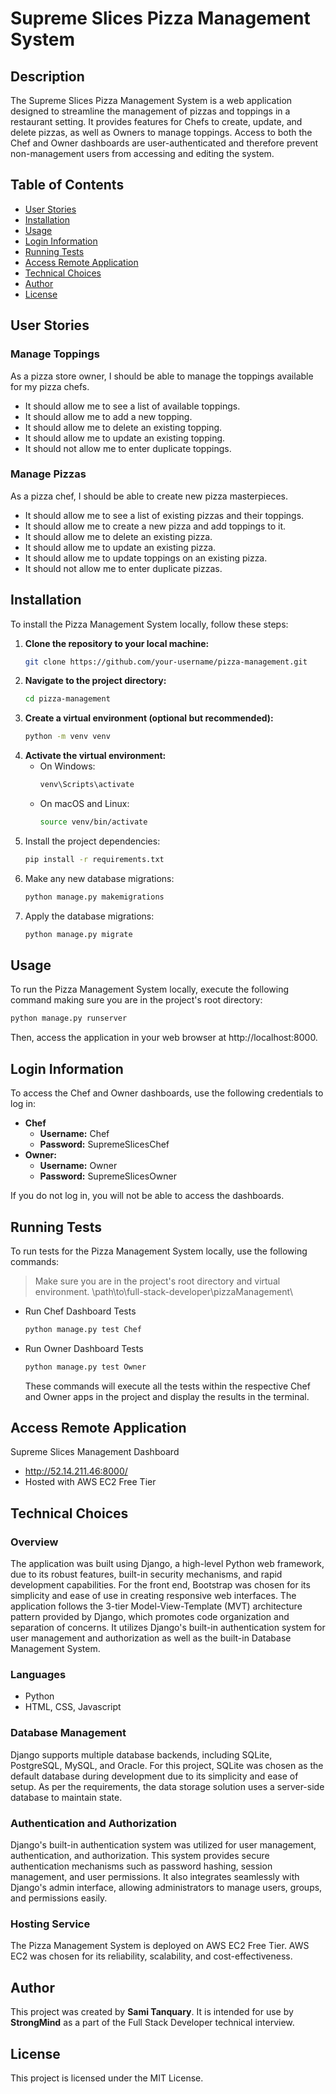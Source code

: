 # Supreme Slices Pizza Management System

## Description
The Supreme Slices Pizza Management System is a web application designed to streamline the management of pizzas and toppings in a restaurant setting. It provides features for Chefs to create, update, and delete pizzas, as well as Owners to manage toppings. Access to both the Chef and Owner dashboards are user-authenticated and therefore prevent non-management users from accessing and editing the system.

## Table of Contents
- [User Stories](#user-stories)
- [Installation](#installation)
- [Usage](#usage)
- [Login Information](#login-information)
- [Running Tests](#running-tests)
- [Access Remote Application](#access-remote-application)
- [Technical Choices](#technical-choices)
- [Author](#author)
- [License](#license)

## User Stories

### Manage Toppings
As a pizza store owner, I should be able to manage the toppings available for my pizza chefs.

- It should allow me to see a list of available toppings.
- It should allow me to add a new topping.
- It should allow me to delete an existing topping.
- It should allow me to update an existing topping.
- It should not allow me to enter duplicate toppings.

### Manage Pizzas
As a pizza chef, I should be able to create new pizza masterpieces.

- It should allow me to see a list of existing pizzas and their toppings.
- It should allow me to create a new pizza and add toppings to it.
- It should allow me to delete an existing pizza.
- It should allow me to update an existing pizza.
- It should allow me to update toppings on an existing pizza.
- It should not allow me to enter duplicate pizzas.

## Installation
To install the Pizza Management System locally, follow these steps:

1. **Clone the repository to your local machine:**
   ```bash
   git clone https://github.com/your-username/pizza-management.git
2. **Navigate to the project directory:**
   ```bash
   cd pizza-management
3. **Create a virtual environment (optional but recommended):**
   ```bash
   python -m venv venv
4. **Activate the virtual environment:**
     - On Windows:
       ```bash
       venv\Scripts\activate
     - On macOS and Linux:
       ```bash
       source venv/bin/activate
5. Install the project dependencies:
   ```bash
   pip install -r requirements.txt
6. Make any new database migrations:
   ```bash
   python manage.py makemigrations
7. Apply the database migrations:
   ```bash
   python manage.py migrate

 ## Usage
To run the Pizza Management System locally, execute the following command making sure you are in the project's root directory:
```bash
python manage.py runserver
```
Then, access the application in your web browser at http://localhost:8000.

## Login Information
To access the Chef and Owner dashboards, use the following credentials to log in:
- **Chef**
  - **Username:** Chef
  - **Password:** SupremeSlicesChef
- **Owner:**
  - **Username:** Owner
  - **Password:** SupremeSlicesOwner

If you do not log in, you will not be able to access the dashboards.

## Running Tests
To run tests for the Pizza Management System locally, use the following commands:
> Make sure you are in the project's root directory and virtual environment. \path\to\full-stack-developer\pizzaManagement\
- Run Chef Dashboard Tests
  ```bash
  python manage.py test Chef
  ```
- Run Owner Dashboard Tests
  ```bash
  python manage.py test Owner
  ```
  These commands will execute all the tests within the respective Chef and Owner apps in the project and display the results in the terminal.

## Access Remote Application
Supreme Slices Management Dashboard
- http://52.14.211.46:8000/
- Hosted with AWS EC2 Free Tier

## Technical Choices
### Overview
The application was built using Django, a high-level Python web framework, due to its robust features, built-in security mechanisms, and rapid development capabilities. For the front end, Bootstrap was chosen for its simplicity and ease of use in creating responsive web interfaces. The application follows the 3-tier Model-View-Template (MVT) architecture pattern provided by Django, which promotes code organization and separation of concerns. It utilizes Django's built-in authentication system for user management and authorization as well as the built-in Database Management System.

### Languages
- Python
- HTML, CSS, Javascript

### Database Management
Django supports multiple database backends, including SQLite, PostgreSQL, MySQL, and Oracle. For this project, SQLite was chosen as the default database during development due to its simplicity and ease of setup. As per the requirements, the data storage solution uses a server-side database to maintain state.

### Authentication and Authorization
Django's built-in authentication system was utilized for user management, authentication, and authorization. This system provides secure authentication mechanisms such as password hashing, session management, and user permissions. It also integrates seamlessly with Django's admin interface, allowing administrators to manage users, groups, and permissions easily.

### Hosting Service
The Pizza Management System is deployed on AWS EC2 Free Tier. AWS EC2 was chosen for its reliability, scalability, and cost-effectiveness.
  
## Author
This project was created by **Sami Tanquary**. It is intended for use by **StrongMind** as a part of the Full Stack Developer technical interview.

## License
This project is licensed under the MIT License.
